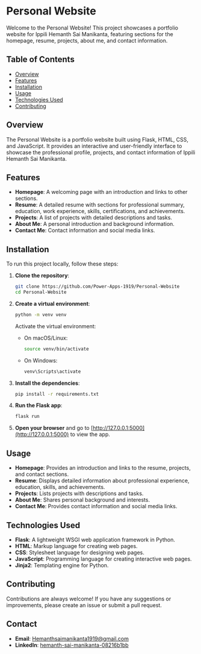 # Personal Website

Welcome to the Personal Website! This project showcases a portfolio website for Ippili Hemanth Sai Manikanta, featuring sections for the homepage, resume, projects, about me, and contact information.

## Table of Contents

- [Overview](#overview)
- [Features](#features)
- [Installation](#installation)
- [Usage](#usage)
- [Technologies Used](#technologies-used)
- [Contributing](#contributing)

## Overview

The Personal Website is a portfolio website built using Flask, HTML, CSS, and JavaScript. It provides an interactive and user-friendly interface to showcase the professional profile, projects, and contact information of Ippili Hemanth Sai Manikanta.

## Features

- **Homepage**: A welcoming page with an introduction and links to other sections.
- **Resume**: A detailed resume with sections for professional summary, education, work experience, skills, certifications, and achievements.
- **Projects**: A list of projects with detailed descriptions and tasks.
- **About Me**: A personal introduction and background information.
- **Contact Me**: Contact information and social media links.

## Installation

To run this project locally, follow these steps:

1. **Clone the repository**:
    ```bash
    git clone https://github.com/Power-Apps-1919/Personal-Website
    cd Personal-Website
    ```

2. **Create a virtual environment**:
    ```bash
    python -m venv venv
    ```
    Activate the virtual environment:
    - On macOS/Linux:
      ```bash
      source venv/bin/activate
      ```
    - On Windows:
      ```bash
      venv\Scripts\activate
      ```

3. **Install the dependencies**:
    ```bash
    pip install -r requirements.txt
    ```

4. **Run the Flask app**:
    ```bash
    flask run
    ```

5. **Open your browser** and go to [http://127.0.0.1:5000](http://127.0.0.1:5000) to view the app.

## Usage

- **Homepage**: Provides an introduction and links to the resume, projects, and contact sections.
- **Resume**: Displays detailed information about professional experience, education, skills, and achievements.
- **Projects**: Lists projects with descriptions and tasks.
- **About Me**: Shares personal background and interests.
- **Contact Me**: Provides contact information and social media links.

## Technologies Used

- **Flask**: A lightweight WSGI web application framework in Python.
- **HTML**: Markup language for creating web pages.
- **CSS**: Stylesheet language for designing web pages.
- **JavaScript**: Programming language for creating interactive web pages.
- **Jinja2**: Templating engine for Python.

## Contributing

Contributions are always welcome! If you have any suggestions or improvements, please create an issue or submit a pull request.

## Contact

- **Email**: [Hemanthsaimanikanta1919@gmail.com](mailto:Hemanthsaimanikanta1919@gmail.com)
- **LinkedIn**: [hemanth-sai-manikanta-08216b1bb](https://www.linkedin.com/in/hemanth-sai-manikanta-08216b1bb)